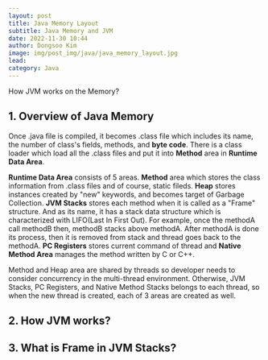 ```yaml
---
layout: post
title: Java Memory Layout
subtitle: Java Memory and JVM
date: 2022-11-30 10:44
author: Dongsoo Kim
image: img/post_img/java/java_memory_layout.jpg
lead:
category: Java
---
```


How JVM works on the Memory?

## **1. Overview of Java Memory**

Once .java file is compiled, it becomes .class file which includes its name, the number of class's fields, methods, and **byte code**. There is a class loader which load all the .class files and put it into **Method** area in **Runtime Data Area**.

**Runtime Data Area** consists of 5 areas. **Method** area which stores the class information from .class files and of course, static fileds. **Heap** stores instances created by "new" keywords, and becomes target of Garbage Collection. **JVM Stacks** stores each method when it is called as a "Frame" structure. And as its name, it has a stack data structure which is characterized with LIFO(Last In First Out). For example, once the methodA call methodB then, methodB stacks above methodA. After methodA is done its process, then it is removed from stack and thread goes back to the methodA. **PC Registers** stores current command of thread and **Native Method Area** manages the method written by C or C++.

Method and Heap area are shared by threads so developer needs to consider concurrency in the multi-thread environment. Otherwise, JVM Stacks, PC Registers, and Native Method Stacks belongs to each thread, so when the new thread is created, each of 3 areas are created as well.

## **2. How JVM works?**

## **3. What is Frame in JVM Stacks?**
